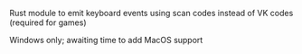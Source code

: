 Rust module to emit keyboard events using scan codes instead of VK codes (required for games)

Windows only; awaiting time to add MacOS support